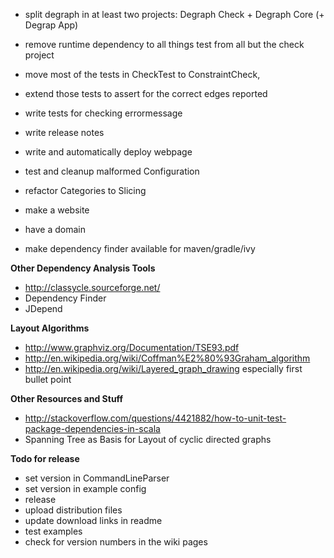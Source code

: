 * split degraph in at least two projects: Degraph Check + Degraph Core (+ Degrap App)
* remove runtime dependency to all things test from all but the check project
* move most of the tests in CheckTest to ConstraintCheck,
* extend those tests to assert for the correct edges reported
* write tests for checking errormessage
* write release notes
* write and automatically deploy webpage

* test and cleanup malformed Configuration
* refactor Categories to Slicing

* make a website
* have a domain
* make dependency finder available for maven/gradle/ivy

**Other Dependency Analysis Tools** 
* http://classycle.sourceforge.net/
* Dependency Finder
* JDepend

**Layout Algorithms**
* http://www.graphviz.org/Documentation/TSE93.pdf
* http://en.wikipedia.org/wiki/Coffman%E2%80%93Graham_algorithm
* http://en.wikipedia.org/wiki/Layered_graph_drawing especially first bullet point

**Other Resources and Stuff**
* http://stackoverflow.com/questions/4421882/how-to-unit-test-package-dependencies-in-scala
* Spanning Tree as Basis for Layout of cyclic directed graphs


**Todo for release**
* set version in CommandLineParser
* set version in example config
* release
* upload distribution files
* update download links in readme
* test examples 
* check for version numbers in the wiki pages

